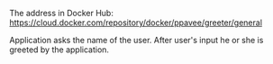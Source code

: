 The address in Docker Hub: https://cloud.docker.com/repository/docker/ppavee/greeter/general

Application asks the name of the user. After user's input he or she is greeted by the application.
